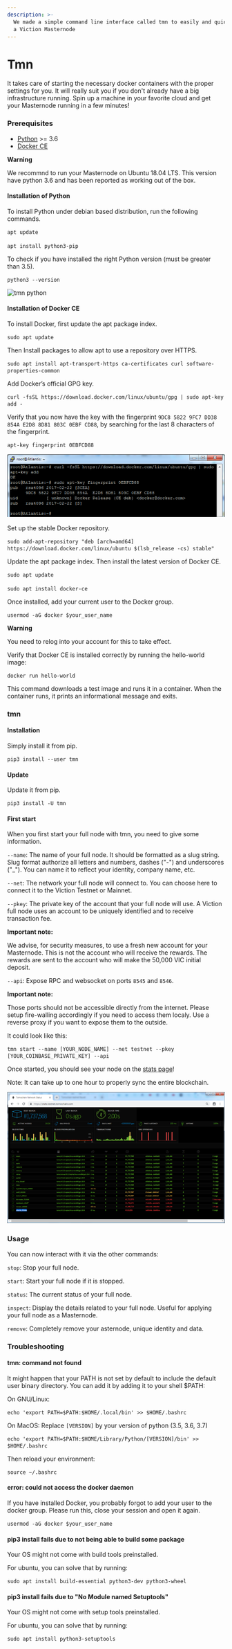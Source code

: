 ```yaml
---
description: >-
  We made a simple command line interface called tmn to easily and quickly start
  a Viction Masternode
---
```


# Tmn

It takes care of starting the necessary docker containers with the proper settings for you. It will really suit you if you don't already have a big infrastructure running. Spin up a machine in your favorite cloud and get your Masternode running in a few minutes!

### Prerequisites <a href="#prerequisites" id="prerequisites"></a>

* [Python](https://docs.python-guide.org/starting/install3/linux/) >= 3.6
* [Docker CE](https://docs.docker.com/install/)

**Warning**

We recommnd to run your Masternode on Ubuntu 18.04 LTS. This version have python 3.6 and has been reported as working out of the box.

#### Installation of Python <a href="#installation-of-python" id="installation-of-python"></a>

To install Python under debian based distribution, run the following commands.

```
apt update

apt install python3-pip
```

To check if you have installed the right Python version (must be greater than 3.5).

```
python3 --version
```

![tmn python](https://docs.Viction.com/assets/tmn\_python.png)

#### Installation of Docker CE <a href="#installation-of-docker-ce" id="installation-of-docker-ce"></a>

To install Docker, first update the apt package index.

```
sudo apt update
```

Then Install packages to allow apt to use a repository over HTTPS.

```
sudo apt install apt-transport-https ca-certificates curl software-properties-common
```

Add Docker’s official GPG key.

```
curl -fsSL https://download.docker.com/linux/ubuntu/gpg | sudo apt-key add -
```

Verify that you now have the key with the fingerprint `9DC8 5822 9FC7 DD38 854A E2D8 8D81 803C 0EBF CD88`, by searching for the last 8 characters of the fingerprint.

```
apt-key fingerprint 0EBFCD88
```

![](<../../.gitbook/assets/image (30).png>)

Set up the stable Docker repository.

```
sudo add-apt-repository "deb [arch=amd64] https://download.docker.com/linux/ubuntu $(lsb_release -cs) stable"
```

Update the apt package index. Then install the latest version of Docker CE.

```
sudo apt update

sudo apt install docker-ce
```

Once installed, add your current user to the Docker group.

```
usermod -aG docker $your_user_name
```

**Warning**

You need to relog into your account for this to take effect.

Verify that Docker CE is installed correctly by running the hello-world image:

```
docker run hello-world
```

This command downloads a test image and runs it in a container. When the container runs, it prints an informational message and exits.

### tmn <a href="#tmn" id="tmn"></a>

#### Installation <a href="#installation" id="installation"></a>

Simply install it from pip.

```
pip3 install --user tmn
```

#### Update <a href="#update" id="update"></a>

Update it from pip.

```
pip3 install -U tmn
```

#### First start <a href="#first-start" id="first-start"></a>

When you first start your full node with tmn, you need to give some information.

`--name`: The name of your full node. It should be formatted as a slug string. Slug format authorize all letters and numbers, dashes ("-") and underscores ("\_"). You can name it to reflect your identity, company name, etc.

`--net`: The network your full node will connect to. You can choose here to connect it to the Viction Testnet or Mainnet.

`--pkey`: The private key of the account that your full node will use. A Viction full node uses an account to be uniquely identified and to receive transaction fee.

**Important note:**

We advise, for security measures, to use a fresh new account for your Masternode. This is not the account who will receive the rewards. The rewards are sent to the account who will make the 50,000 VIC initial deposit.

`--api`: Expose RPC and websocket on ports `8545` and `8546`.

**Important note:**

Those ports should not be accessible directly from the internet. Please setup fire-walling accordingly if you need to access them localy. Use a reverse proxy if you want to expose them to the outside.

It could look like this:

```
tmn start --name [YOUR_NODE_NAME] --net testnet --pkey [YOUR_COINBASE_PRIVATE_KEY] --api
```

Once started, you should see your node on the [stats page](https://stats.testnet.tomochain.com/)!

Note: It can take up to one hour to properly sync the entire blockchain.

![](<../../.gitbook/assets/image (63).png>)

### Usage <a href="#usage" id="usage"></a>

You can now interact with it via the other commands:

`stop`: Stop your full node.

`start`: Start your full node if it is stopped.

`status`: The current status of your full node.

`inspect`: Display the details related to your full node. Useful for applying your full node as a Masternode.

`remove`: Completely remove your asternode, unique identity and data.

### Troubleshooting <a href="#troubleshooting" id="troubleshooting"></a>

#### tmn: command not found <a href="#tmn-command-not-found" id="tmn-command-not-found"></a>

It might happen that your PATH is not set by default to include the default user binary directory. You can add it by adding it to your shell $PATH:

On GNU/Linux:

```
echo 'export PATH=$PATH:$HOME/.local/bin' >> $HOME/.bashrc
```

On MacOS: Replace `[VERSION]` by your version of python (3.5, 3.6, 3.7)

```
echo 'export PATH=$PATH:$HOME/Library/Python/[VERSION]/bin' >> $HOME/.bashrc
```

Then reload your environment:

```
source ~/.bashrc
```

#### error: could not access the docker daemon <a href="#error-could-not-access-the-docker-daemon" id="error-could-not-access-the-docker-daemon"></a>

If you have installed Docker, you probably forgot to add your user to the docker group. Please run this, close your session and open it again.

```
usermod -aG docker $your_user_name
```

#### pip3 install fails due to not being able to build some package <a href="#pip3-install-fails-due-to-not-being-able-to-build-some-package" id="pip3-install-fails-due-to-not-being-able-to-build-some-package"></a>

Your OS might not come with build tools preinstalled.

For ubuntu, you can solve that by running:

```
sudo apt install build-essential python3-dev python3-wheel
```

#### pip3 install fails due to "No Module named Setuptools" <a href="#pip3-install-fails-due-to-no-module-named-setuptools" id="pip3-install-fails-due-to-no-module-named-setuptools"></a>

Your OS might not come with setup tools preinstalled.

For ubuntu, you can solve that by running:

```
sudo apt install python3-setuptools
```
